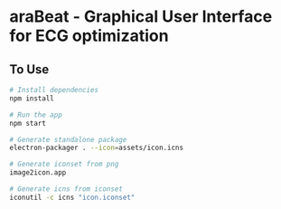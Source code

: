 # araBeat - Graphical User Interface for ECG optimization


## To Use
```bash
# Install dependencies
npm install

# Run the app
npm start

# Generate standalone package
electron-packager . --icon=assets/icon.icns

# Generate iconset from png
image2icon.app

# Generate icns from iconset
iconutil -c icns "icon.iconset"
```
